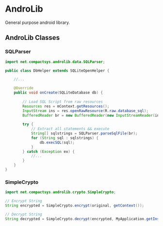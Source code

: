 AndroLib
========

General purpose android library.

AndroLib Classes
----------------

### SQLParser ###

```java
import net.compactsys.androlib.data.SQLParser;

public class DbHelper extends SQLiteOpenHelper {

	//...

	@Override
	public void onCreate(SQLiteDatabase db) {
		
		// Load SQL Script from raw resources
		Resources res = mContext.getResources();
		InputStream ins = res.openRawResource(R.raw.database_sql);		
		BufferedReader br = new BufferedReader(new InputStreamReader(ins));
		
		try {
			// Extract all statements && execute
			String[] sqlstrings = SQLParser.parseSqlFile(br);
			for (String sql : sqlstrings) {
				db.execSQL(sql);
			}
		} catch (Exception ex) {
			//...
		}
	}
}
```

### SimpleCrypto ###


```java
import net.compactsys.androlib.crypto.SimpleCrypto;

// Encrypt String
String encrypted = SimpleCrypto.encrypt(original, getContext());

// Decrypt String
String decrypted = SimpleCrypto.decrypt(encrypted, MyApplication.getInstance().getApplicationContext());

```